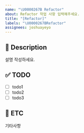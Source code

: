 ```yaml
---
name: "\U0000267B Refactor"
about: Refactor 작업 사항 입력해주세요.
title: "[Refactor]"
labels: "\U0000267BRefactor"
assignees: joshuayeyo
---
```


## 📄 Description
설명 작성하세요.

## ✅ TODO
- [ ] todo1
- [ ] todo2
- [ ] todo3

## 🎸 ETC
기타사항
